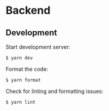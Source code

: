# Backend

## Development

Start development server:

```
$ yarn dev
```

Format the code:

```
$ yarn format
```

Check for linting and formatting issues:

```
$ yarn lint
```
